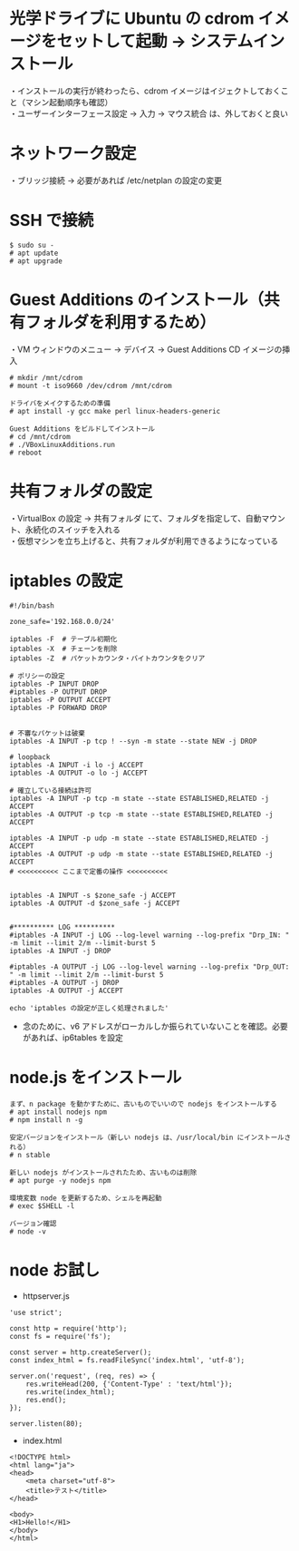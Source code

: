 # 光学ドライブに Ubuntu の cdrom イメージをセットして起動 -> システムインストール
・インストールの実行が終わったら、cdrom イメージはイジェクトしておくこと（マシン起動順序も確認）  
・ユーザーインターフェース設定 -> 入力 -> マウス統合 は、外しておくと良い

# ネットワーク設定
・ブリッジ接続 -> 必要があれば /etc/netplan の設定の変更

# SSH で接続
```
$ sudo su -
# apt update
# apt upgrade
```

# Guest Additions のインストール（共有フォルダを利用するため）
・VM ウィンドウのメニュー -> デバイス -> Guest Additions CD イメージの挿入
```
# mkdir /mnt/cdrom
# mount -t iso9660 /dev/cdrom /mnt/cdrom

ドライバをメイクするための準備
# apt install -y gcc make perl linux-headers-generic

Guest Additions をビルドしてインストール
# cd /mnt/cdrom
# ./VBoxLinuxAdditions.run
# reboot
```

# 共有フォルダの設定
・VirtualBox の設定 -> 共有フォルダ にて、フォルダを指定して、自動マウント、永続化のスイッチを入れる  
・仮想マシンを立ち上げると、共有フォルダが利用できるようになっている

# iptables の設定

```
#!/bin/bash

zone_safe='192.168.0.0/24'

iptables -F  # テーブル初期化
iptables -X  # チェーンを削除
iptables -Z  # パケットカウンタ・バイトカウンタをクリア

# ポリシーの設定
iptables -P INPUT DROP
#iptables -P OUTPUT DROP
iptables -P OUTPUT ACCEPT
iptables -P FORWARD DROP


# 不審なパケットは破棄
iptables -A INPUT -p tcp ! --syn -m state --state NEW -j DROP

# loopback
iptables -A INPUT -i lo -j ACCEPT
iptables -A OUTPUT -o lo -j ACCEPT

# 確立している接続は許可
iptables -A INPUT -p tcp -m state --state ESTABLISHED,RELATED -j ACCEPT
iptables -A OUTPUT -p tcp -m state --state ESTABLISHED,RELATED -j ACCEPT

iptables -A INPUT -p udp -m state --state ESTABLISHED,RELATED -j ACCEPT
iptables -A OUTPUT -p udp -m state --state ESTABLISHED,RELATED -j ACCEPT
# <<<<<<<<<< ここまで定番の操作 <<<<<<<<<<


iptables -A INPUT -s $zone_safe -j ACCEPT
iptables -A OUTPUT -d $zone_safe -j ACCEPT


#********** LOG **********
#iptables -A INPUT -j LOG --log-level warning --log-prefix "Drp_IN: " -m limit --limit 2/m --limit-burst 5
iptables -A INPUT -j DROP

#iptables -A OUTPUT -j LOG --log-level warning --log-prefix "Drp_OUT: " -m limit --limit 2/m --limit-burst 5
#iptables -A OUTPUT -j DROP
iptables -A OUTPUT -j ACCEPT

echo 'iptables の設定が正しく処理されました'
```

* 念のために、v6 アドレスがローカルしか振られていないことを確認。必要があれば、ip6tables を設定

# node.js をインストール
```
まず、n package を動かすために、古いものでいいので nodejs をインストールする
# apt install nodejs npm
# npm install n -g

安定バージョンをインストール（新しい nodejs は、/usr/local/bin にインストールされる）
# n stable

新しい nodejs がインストールされたため、古いものは削除
# apt purge -y nodejs npm

環境変数 node を更新するため、シェルを再起動
# exec $SHELL -l

バージョン確認
# node -v
```

# node お試し
* httpserver.js
```
'use strict';

const http = require('http');
const fs = require('fs');

const server = http.createServer();
const index_html = fs.readFileSync('index.html', 'utf-8');

server.on('request', (req, res) => {
	res.writeHead(200, {'Content-Type' : 'text/html'});
	res.write(index_html);
	res.end();
});

server.listen(80);
```

* index.html
```
<!DOCTYPE html>
<html lang="ja">
<head>
	<meta charset="utf-8">
	<title>テスト</title>
</head>

<body>
<H1>Hello!</H1>
</body>
</html>
```
